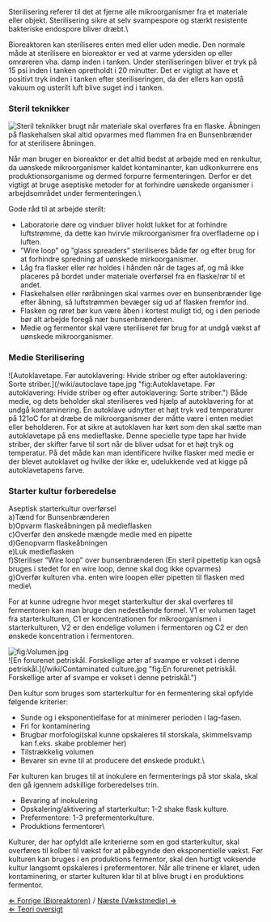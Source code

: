 Sterilisering referer til det at fjerne alle mikroorganismer fra et
materiale eller objekt. Sterilisering sikre at selv svampespore og
stærkt resistente bakteriske endospore bliver dræbt.\

Bioreaktoren kan steriliseres enten med eller uden medie. Den normale
måde at sterilisere en bioreaktor er ved at varme ydersiden op eller
omrøreren vha. damp inden i tanken. Under steriliseringen bliver et tryk
på 15 psi inden i tanken opretholdt i 20 minutter. Det er vigtigt at
have et positivt tryk inden i tanken efter steriliseringen, da der
ellers kan opstå vakuum og usterilt luft blive suget ind i tanken.

### Steril teknikker

![Steril teknikker brugt når materiale skal overføres fra en flaske.
Åbningen på flaskehalsen skal altid opvarmes med flammen fra en
Bunsenbrænder for at sterilisere
åbningen.](/wiki/aseptic.jpg "Steril teknikker brugt når materiale skal overføres fra en flaske. Åbningen på flaskehalsen skal altid opvarmes med flammen fra en Bunsenbrænder for at sterilisere åbningen.")

Når man bruger en bioreaktor er det altid bedst at arbejde med en
renkultur, da uønskede mikroorganismer kaldet kontaminanter, kan
udkonkurrere ens produktionsorganisme og dermed forpurre fermenteringen.
Derfor er det vigtigt at bruge aseptiske metoder for at forhindre
uønskede organismer i arbejdsområdet under fermenteringen.\

Gode råd til at arbejde sterilt:

-   Laboratorie døre og vinduer bliver holdt lukket for at forhindre
    luftstrømme, da dette kan hvirvle mikroorganismer fra overfladerne
    op i luften.
-   ”Wire loop” og ”glass spreaders” steriliseres både før og efter brug
    for at forhindre spredning af uønskede mirkoorganismer.
-   Låg fra flasker eller rør holdes i hånden når de tages af, og må
    ikke placeres på bordet under materiale overførsel fra en flaske/rør
    til et andet.
-   Flaskehalsen eller røråbningen skal varmes over en bunsenbrænder
    lige efter åbning, så luftstrømmen bevæger sig ud af flasken fremfor
    ind.
-   Flasken og røret bør kun være åben i kortest muligt tid, og i den
    periode bør alt arbejde foregå nær bunsenbrænderen.
-   Medie og fermentor skal være steriliseret før brug for at undgå
    vækst af uønskede mikroorganismer.

### Medie Sterilisering

![Autoklavetape. Før autoklavering: Hvide striber og efter
autoklavering: Sorte
striber.](/wiki/autoclave tape.jpg "fig:Autoklavetape. Før autoklavering: Hvide striber og efter autoklavering: Sorte striber.")
Både medie, og dets beholder skal steriliseres ved hjælp af
autoklavering for at undgå kontaminering. En autoklave udnytter et højt
tryk ved temperaturer på 121oC for at dræbe de mikroorganismer der måtte
være i enten mediet eller beholderen. For at sikre at autoklaven har
kørt som den skal sætte man autoklavetape på ens medieflaske. Denne
specielle type tape har hvide striber, der skifter farve til sort når de
bliver udsat for et højt tryk og temperatur. På det måde kan man
identificere hvilke flasker med medie er der blevet autoklavet og hvilke
der ikke er, udelukkende ved at kigge på autoklavetapens farve.

### Starter kultur forberedelse

Aseptisk starterkultur overførsel\
 a)Tænd for Bunsenbrænderen\
b)Opvarm flaskeåbningen på medieflasken\
c)Overfør den ønskede mængde medie med en pipette\
d)Genopvarm flaskeåbningen\
e)Luk medieflasken\
f)Steriliser ”Wire loop” over bunsenbrænderen (En steril pipettetip kan
også bruges i stedet for en wire loop, denne skal dog ikke opvarmes)\
g)Overfør kulturen vha. enten wire loopen eller pipetten til flasken med
medie\

For at kunne udregne hvor meget starterkultur der skal overføres til
fermentoren kan man bruge den nedestående formel. V1 er volumen taget
fra starterkulturen, C1 er koncentrationen for mikroorganismen i
starterkulturen, V2 er den endelige volumen i fermentoren og C2 er den
ønskede koncentration i fermentoren.

![](/wiki/Volumen.jpg "fig:Volumen.jpg")\
 ![En forurenet petriskål. Forskellige arter af svampe er vokset i denne
petriskål.](/wiki/Contaminated culture.jpg "fig:En forurenet petriskål. Forskellige arter af svampe er vokset i denne petriskål.")

Den kultur som bruges som starterkultur for en fermentering skal opfylde
følgende kriterier:

-   Sunde og i eksponentielfase for at minimerer perioden i lag-fasen.
-   Fri for kontaminering
-   Brugbar morfologi(skal kunne opskaleres til storskala, skimmelsvamp
    kan f.eks. skabe problemer her)
-   Tilstrækkelig volumen
-   Bevarer sin evne til at producere det ønskede produkt.\

Før kulturen kan bruges til at inokulere en fermenterings på stor skala,
skal den gå igennem adskillige forberedelses trin.

-   Bevaring af inokulering
-   Opskalering/aktivering af starterkultur: 1-2 shake flask kulture.
-   Prefermentore: 1-3 prefermentorkulture.
-   Produktions fermentorer\

Kulturer, der har opfyldt alle kriterierne som en god starterkultur,
skal overføres til kolber til vækst for at påbegynde den eksponentielle
vækst. Før kulturen kan bruges i en produktions fermentor, skal den
hurtigt voksende kultur langsomt opskaleres i prefermentorer. Når alle
trinene er klaret, uden kontaminering, er starter kulturen klar til at
blive brugt i en produktions fermentor.

[⇐ Forrige (Bioreaktoren)](/wiki/Bioreaktoren "wikilink") / [Næste
(Vækstmedie) ⇒](/wiki/Vækstmedie "wikilink")\
[⇐ Teori oversigt](/wiki/Fermenteringscase "wikilink")

